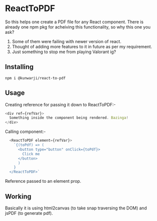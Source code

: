 # ReactToPDF

So this helps one create a PDF file for any React component. There is already one npm pkg for acheiving this functionality, so why this one you ask?

1. Some of them were failing with newer version of react.
2. Thought of adding more features to it in future as per my requirement.
3. Just something to stop me from playing Valorant ig?

## Installing
 ` npm i @kunwarji/react-to-pdf `

## Usage
Creating reference for passing it down to ReactToPDF:-
```javascript
<div ref={refVar}>
  Something inside the component being rendered. Bazinga!
</div>
```

Calling component:-
```javascript
  <ReactToPDF element={refVar}>
    `{(toPdf) => (
      <button type="button" onClick={toPdf}>
        Click me
      </button>
      )
    }
  </ReactToPDF>`
```
Reference passed to an element prop.

## Working
Basically it is using html2canvas (to take snap traversing the DOM) and jsPDF (to generate pdf).